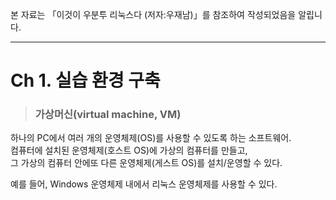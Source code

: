 본 자료는 「이것이 우분투 리눅스다 (저자:우재남)」를 참조하여 작성되었음을 알립니다.

---

# Ch 1. 실습 환경 구축

> <h3>가상머신(virtual machine, VM)</h3>

하나의 PC에서 여러 개의 운영체제(OS)를 사용할 수 있도록 하는 소프트웨어.   
컴퓨터에 설치된 운영체제(호스트 OS)에 가상의 컴퓨터를 만들고,   
그 가상의 컴퓨터 안에또 다른 운영체제(게스트 OS)를 설치/운영할 수 있다.

예를 들어, Windows 운영체제 내에서 리눅스 운영체제를 사용할 수 있다.

